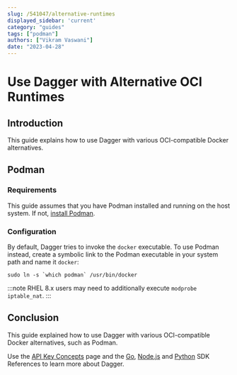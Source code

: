 ```yaml
---
slug: /541047/alternative-runtimes
displayed_sidebar: 'current'
category: "guides"
tags: ["podman"]
authors: ["Vikram Vaswani"]
date: "2023-04-28"
---
```


# Use Dagger with Alternative OCI Runtimes

## Introduction

This guide explains how to use Dagger with various OCI-compatible Docker alternatives.

## Podman

### Requirements

This guide assumes that you have Podman installed and running on the host system. If not, [install Podman](https://podman.io/getting-started/installation).

### Configuration

By default, Dagger tries to invoke the `docker` executable. To use Podman instead, create a symbolic link to the Podman executable in your system path and name it `docker`:

```shell
sudo ln -s `which podman` /usr/bin/docker
```

:::note
RHEL 8.x users may need to additionally execute `modprobe iptable_nat`.
:::

## Conclusion

This guide explained how to use Dagger with various OCI-compatible Docker alternatives, such as Podman.

Use the [API Key Concepts](../api/975146-concepts.mdx) page and the [Go](https://pkg.go.dev/dagger.io/dagger), [Node.js](../sdk/nodejs/reference/modules.md) and [Python](https://dagger-io.readthedocs.org/) SDK References to learn more about Dagger.
